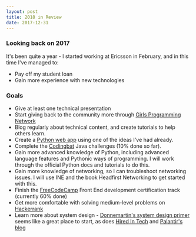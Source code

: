 ```yaml
---
layout: post
title: 2018 in Review
date: 2017-12-31
---
```


### Looking back on 2017

It's been quite a year - I started working at Ericsson in February, and in this time I've managed to:

- Pay off my student loan
- Gain more experience with new technologies

### Goals

- Give at least one technical presentation
- Start giving back to the community more through [Girls Programming Network](https://sites.google.com/site/girlsprogrammingnetwork/)
- Blog regularly about technical content, and create tutorials to help others learn.
- Create a [Python web app](https://www.fullstackpython.com/) using one of the ideas I've had already.
- Complete the [Codingbat](http://codingbat.com/) Java challenges (10% done so far).
- Gain more advanced knowledge of Python, including advanced language features and Pythonic ways of programming. I will work through the official Python docs and tutorials to do this.
- Gain more knowledge of networking, so I can troubleshoot networking issues. I will use INE and the book Headfirst Networking to get started with this. 
- Finish the [FreeCodeCamp](https://www.freecodecamp.org/sebbenbear) Front End development certification track (currently 60% done)
- Get more comfortable with solving medium-level problems on [Hackerrank](www.hackerrank.com)
- Learn more about system design - [Donnemartin's system design primer](https://github.com/donnemartin/system-design-primer) seems like a great place to start, as does [Hired In Tech](https://www.hiredintech.com/system-design/) and [Palantir's blog](http://www.palantir.com/2011/10/how-to-rock-a-systems-design-interview/)
